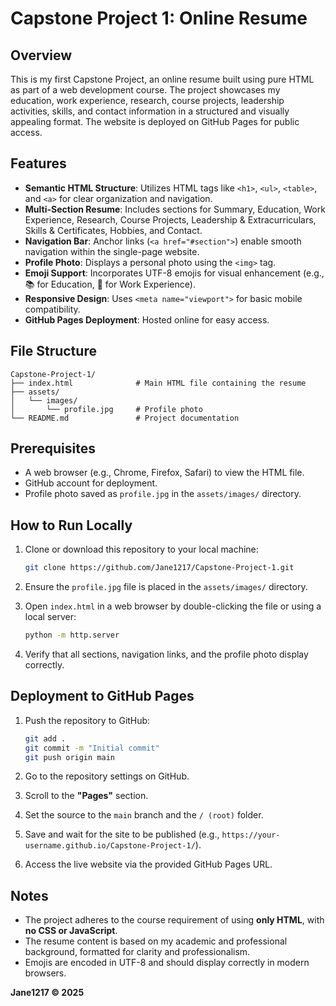 # Capstone Project 1: Online Resume

## Overview
This is my first Capstone Project, an online resume built using pure HTML as part of a web development course. The project showcases my education, work experience, research, course projects, leadership activities, skills, and contact information in a structured and visually appealing format. The website is deployed on GitHub Pages for public access.

## Features
- **Semantic HTML Structure**: Utilizes HTML tags like `<h1>`, `<ul>`, `<table>`, and `<a>` for clear organization and navigation.
- **Multi-Section Resume**: Includes sections for Summary, Education, Work Experience, Research, Course Projects, Leadership & Extracurriculars, Skills & Certificates, Hobbies, and Contact.
- **Navigation Bar**: Anchor links (`<a href="#section">`) enable smooth navigation within the single-page website.
- **Profile Photo**: Displays a personal photo using the `<img>` tag.
- **Emoji Support**: Incorporates UTF-8 emojis for visual enhancement (e.g., 📚 for Education, 💼 for Work Experience).
- **Responsive Design**: Uses `<meta name="viewport">` for basic mobile compatibility.
- **GitHub Pages Deployment**: Hosted online for easy access.

## File Structure
```
Capstone-Project-1/
├── index.html              # Main HTML file containing the resume
├── assets/
│   └── images/
│       └── profile.jpg     # Profile photo
└── README.md               # Project documentation
```

## Prerequisites
- A web browser (e.g., Chrome, Firefox, Safari) to view the HTML file.
- GitHub account for deployment.
- Profile photo saved as `profile.jpg` in the `assets/images/` directory.

## How to Run Locally
1. Clone or download this repository to your local machine:
   ```bash
   git clone https://github.com/Jane1217/Capstone-Project-1.git
   ```

2. Ensure the `profile.jpg` file is placed in the `assets/images/` directory.

3. Open `index.html` in a web browser by double-clicking the file or using a local server:
   ```bash
   python -m http.server
   ```

4. Verify that all sections, navigation links, and the profile photo display correctly.

## Deployment to GitHub Pages
1. Push the repository to GitHub:
   ```bash
   git add .
   git commit -m "Initial commit"
   git push origin main
   ```

2. Go to the repository settings on GitHub.

3. Scroll to the **"Pages"** section.

4. Set the source to the `main` branch and the `/ (root)` folder.

5. Save and wait for the site to be published (e.g., `https://your-username.github.io/Capstone-Project-1/`).

6. Access the live website via the provided GitHub Pages URL.

## Notes
- The project adheres to the course requirement of using **only HTML**, with **no CSS or JavaScript**.
- The resume content is based on my academic and professional background, formatted for clarity and professionalism.
- Emojis are encoded in UTF-8 and should display correctly in modern browsers.


**Jane1217 © 2025**
